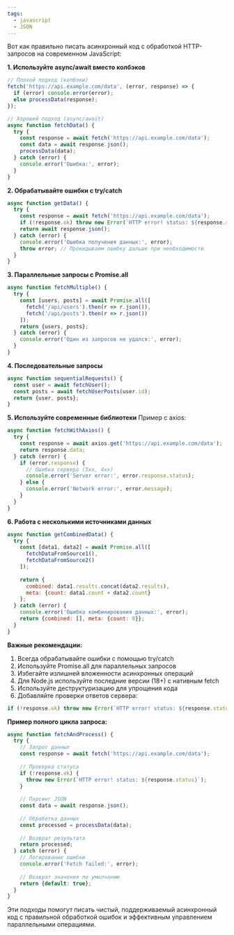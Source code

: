 ```yaml
---
tags:
  - javascript
  - JSON
---
```

Вот как правильно писать асинхронный код с обработкой HTTP-запросов на современном JavaScript:

**1. Используйте async/await вместо колбэков**
```javascript
// Плохой подход (колбэки)
fetch('https://api.example.com/data', (error, response) => {
  if (error) console.error(error);
  else processData(response);
});

// Хороший подход (async/await)
async function fetchData() {
  try {
    const response = await fetch('https://api.example.com/data');
    const data = await response.json();
    processData(data);
  } catch (error) {
    console.error('Ошибка:', error);
  }
}
```

**2. Обрабатывайте ошибки с try/catch**
```javascript
async function getData() {
  try {
    const response = await fetch('https://api.example.com/data');
    if (!response.ok) throw new Error(`HTTP error! status: ${response.status}`);
    return await response.json();
  } catch (error) {
    console.error('Ошибка получения данных:', error);
    throw error; // Прокидываем ошибку дальше при необходимости
  }
}
```

**3. Параллельные запросы с Promise.all**
```javascript
async function fetchMultiple() {
  try {
    const [users, posts] = await Promise.all([
      fetch('/api/users').then(r => r.json()),
      fetch('/api/posts').then(r => r.json())
    ]);
    return {users, posts};
  } catch (error) {
    console.error('Один из запросов не удался:', error);
  }
}
```

**4. Последовательные запросы**
```javascript
async function sequentialRequests() {
  const user = await fetchUser();
  const posts = await fetchUserPosts(user.id);
  return {user, posts};
}
```

**5. Используйте современные библиотеки**
Пример с axios:
```javascript
async function fetchWithAxios() {
  try {
    const response = await axios.get('https://api.example.com/data');
    return response.data;
  } catch (error) {
    if (error.response) {
      // Ошибка сервера (5xx, 4xx)
      console.error('Server error:', error.response.status);
    } else {
      console.error('Network error:', error.message);
    }
  }
}
```

**6. Работа с несколькими источниками данных**
```javascript
async function getCombinedData() {
  try {
    const [data1, data2] = await Promise.all([
      fetchDataFromSource1(),
      fetchDataFromSource2()
    ]);
    
    return {
      combined: data1.results.concat(data2.results),
      meta: {count: data1.count + data2.count}
    };
  } catch (error) {
    console.error('Ошибка комбинирования данных:', error);
    return {combined: [], meta: {count: 0}};
  }
}
```

**Важные рекомендации:**
1. Всегда обрабатывайте ошибки с помощью try/catch
2. Используйте Promise.all для параллельных запросов
3. Избегайте излишней вложенности асинхронных операций
4. Для Node.js используйте последние версии (18+) с нативным fetch
5. Используйте деструктуризацию для упрощения кода
6. Добавляйте проверки ответов сервера:
```javascript
if (!response.ok) throw new Error(`HTTP error! status: ${response.status}`);
```

**Пример полного цикла запроса:**
```javascript
async function fetchAndProcess() {
  try {
    // Запрос данных
    const response = await fetch('https://api.example.com/data');
    
    // Проверка статуса
    if (!response.ok) {
      throw new Error(`HTTP error! status: ${response.status}`);
    }
    
    // Парсинг JSON
    const data = await response.json();
    
    // Обработка данных
    const processed = processData(data);
    
    // Возврат результата
    return processed;
  } catch (error) {
    // Логирование ошибки
    console.error('Fetch failed:', error);
    
    // Возврат значения по умолчанию
    return {default: true};
  }
}
```

Эти подходы помогут писать чистый, поддерживаемый асинхронный код с правильной обработкой ошибок и эффективным управлением параллельными операциями.